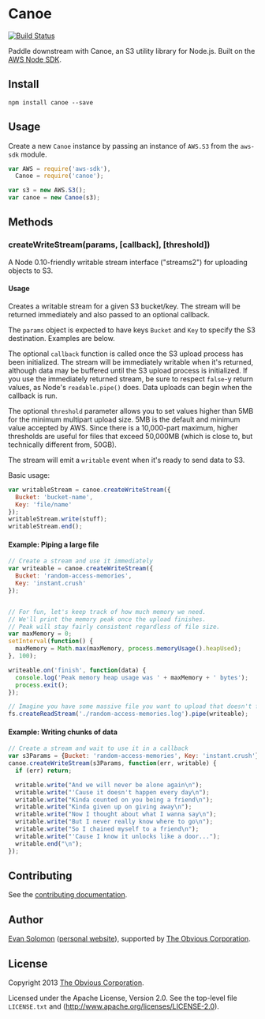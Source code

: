 # Canoe

[![Build Status](https://secure.travis-ci.org/Obvious/canoe.png?branch=master)](http://travis-ci.org/Obvious/canoe)

Paddle downstream with Canoe, an S3 utility library for Node.js. Built on the [AWS Node SDK](https://github.com/aws/aws-sdk-js).

## Install

`npm install canoe --save`

## Usage

Create a new `Canoe` instance by passing an instance of `AWS.S3` from the `aws-sdk` module.

```javascript
var AWS = require('aws-sdk'),
  Canoe = require('canoe');

var s3 = new AWS.S3();
var canoe = new Canoe(s3);
```

## Methods

### createWriteStream(params, [callback], [threshold])

A Node 0.10-friendly writable stream interface ("streams2") for uploading objects to S3.

#### Usage

Creates a writable stream for a given S3 bucket/key. The stream will be returned immediately and also passed to an optional callback.

The `params` object is expected to have keys `Bucket` and `Key` to specify the S3 destination. Examples are below.

The optional `callback` function is called once the S3 upload process has been initialized.
The stream will be immediately writable when it's returned, although data may be buffered until the S3 upload process is initialized.
If you use the immediately returned stream, be sure to respect `false`-y return values, as Node's `readable.pipe()` does. Data uploads can begin when the callback is run.

The optional `threshold` parameter allows you to set values higher than 5MB for the minimum multipart upload size.  5MB is the default and minimum value accepted by AWS.
Since there is a 10,000-part maximum, higher thresholds are useful for files that exceed 50,000MB (which is close to, but technically different from, 50GB).

The stream will emit a `writable` event when it's ready to send data to S3.

Basic usage:

```javascript
var writableStream = canoe.createWriteStream({
  Bucket: 'bucket-name',
  Key: 'file/name'
});
writableStream.write(stuff);
writableStream.end();
```

#### Example: Piping a large file

```javascript
// Create a stream and use it immediately
var writeable = canoe.createWriteStream({
  Bucket: 'random-access-memories',
  Key: 'instant.crush'
});


// For fun, let's keep track of how much memory we need.
// We'll print the memory peak once the upload finishes.
// Peak will stay fairly consistent regardless of file size.
var maxMemory = 0;
setInterval(function() {
  maxMemory = Math.max(maxMemory, process.memoryUsage().heapUsed);
}, 100);

writeable.on('finish', function(data) {
  console.log('Peak memory heap usage was ' + maxMemory + ' bytes');
  process.exit();
});

// Imagine you have some massive file you want to upload that doesn't fit into memory
fs.createReadStream('./random-access-memories.log').pipe(writeable);
```

#### Example: Writing chunks of data

```javascript
// Create a stream and wait to use it in a callback
var s3Params = {Bucket: 'random-access-memories', Key: 'instant.crush'};
canoe.createWriteStream(s3Params, function(err, writable) {
  if (err) return;

  writable.write("And we will never be alone again\n");
  writable.write("'Cause it doesn't happen every day\n");
  writable.write("Kinda counted on you being a friend\n");
  writable.write("Kinda given up on giving away\n");
  writable.write("Now I thought about what I wanna say\n");
  writable.write("But I never really know where to go\n");
  writable.write("So I chained myself to a friend\n");
  writable.write("'Cause I know it unlocks like a door...");
  writable.end("\n");
});
```


## Contributing

See the [contributing documentation](https://github.com/Obvious/canoe/tree/master/CONTRIBUTING.md).

## Author

[Evan Solomon](https://github.com/evansolomon) ([personal website](http://evansolomon.me/)), supported by [The Obvious Corporation](http://obvious.com/).

## License

Copyright 2013 [The Obvious Corporation](http://obvious.com/).

Licensed under the Apache License, Version 2.0. See the top-level file `LICENSE.txt` and (http://www.apache.org/licenses/LICENSE-2.0).

